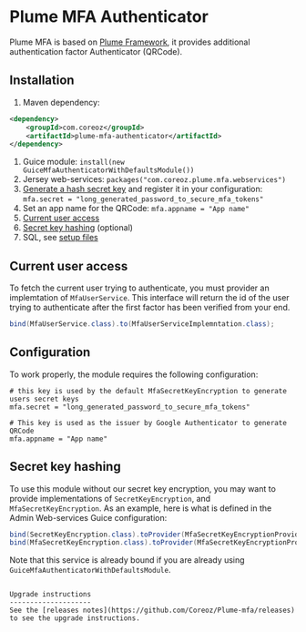 Plume MFA Authenticator
=======================

Plume MFA is based on [Plume Framework](https://github.com/Coreoz/Plume),
it provides additional authentication factor Authenticator (QRCode).

Installation
------------
1. Maven dependency:
```xml
<dependency>
    <groupId>com.coreoz</groupId>
    <artifactId>plume-mfa-authenticator</artifactId>
</dependency>
```
1. Guice module: `install(new GuiceMfaAuthenticatorWithDefaultsModule())`
2. Jersey web-services: `packages("com.coreoz.plume.mfa.webservices")`
3. [Generate a hash secret key](#configuration) and register it in your configuration: `mfa.secret = "long_generated_password_to_secure_mfa_tokens"`
4. Set an app name for the QRCode: `mfa.appname = "App name"`
5. [Current user access](#current-user-access)
6. [Secret key hashing](#secret-key-hashing) (optional)
7. SQL, see [setup files](plume-mfa-authenticator/sql)

Current user access
-------------------
To fetch the current user trying to authenticate, you must provider an implemtation of `MfaUserService`.
This interface will return the id of the user trying to authenticate after the first factor has been verified from your end.
```java
bind(MfaUserService.class).to(MfaUserServiceImplemntation.class);
```

Configuration
-------------

To work properly, the module requires the following configuration:
```
# this key is used by the default MfaSecretKeyEncryption to generate users secret keys
mfa.secret = "long_generated_password_to_secure_mfa_tokens"

# This key is used as the issuer by Google Authenticator to generate QRCode
mfa.appname = "App name"
```

Secret key hashing
----------------
To use this module without our secret key encryption, you may want to provide implementations of `SecretKeyEncryption`, and `MfaSecretKeyEncryption`.
As an example, here is what is defined in the Admin Web-services Guice configuration:

```java
bind(SecretKeyEncryption.class).toProvider(MfaSecretKeyEncryptionProvider.class);
bind(MfaSecretKeyEncryption.class).toProvider(MfaSecretKeyEncryptionProvider.class);
```

Note that this service is already bound if you are already using `GuiceMfaAuthenticatorWithDefaultsModule`.
```

Upgrade instructions
--------------------
See the [releases notes](https://github.com/Coreoz/Plume-mfa/releases) to see the upgrade instructions.
